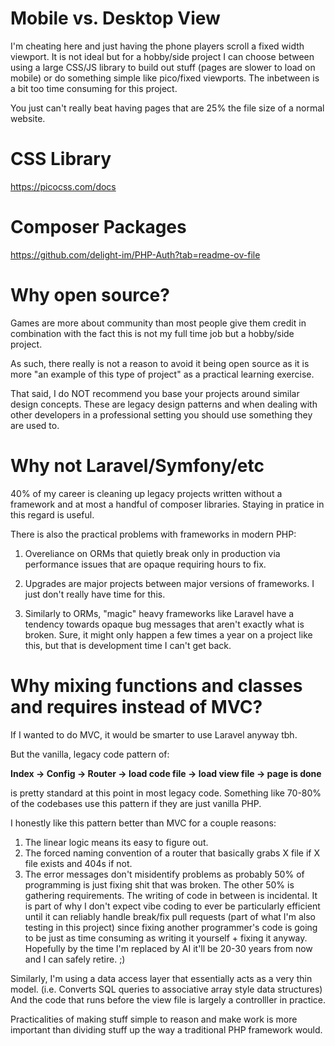 # Mobile vs. Desktop View

I'm cheating here and just having the phone players scroll a fixed width viewport. It is not ideal but for a hobby/side project I can choose between using a large CSS/JS library to build out stuff (pages are slower to load on mobile) or do something simple like pico/fixed viewports. The inbetween is a bit too time consuming for this project.

You just can't really beat having pages that are 25% the file size of a normal website.

# CSS Library

https://picocss.com/docs

# Composer Packages

https://github.com/delight-im/PHP-Auth?tab=readme-ov-file


# Why open source?

Games are more about community than most people give them credit in combination with the fact this is not my full time job but a hobby/side project.

As such, there really is not a reason to avoid it being open source as it is more "an example of this type of project" as a practical learning exercise.

That said, I do NOT recommend you base your projects around similar design concepts. These are legacy design patterns and when dealing with other developers in a professional setting you should use something they are used to.

# Why not Laravel/Symfony/etc

40% of my career is cleaning up legacy projects written without a framework and at most a handful of composer libraries. Staying in pratice in this regard is useful.

There is also the practical problems with frameworks in modern PHP:

1) Overeliance on ORMs that quietly break only in production via performance issues that are opaque requiring hours to fix.

2) Upgrades are major projects between major versions of frameworks. I just don't really have time for this.

3) Similarly to ORMs, "magic" heavy frameworks like Laravel have a tendency towards opaque bug messages that aren't exactly what is broken. Sure, it might only happen a few times a year on a project like this, but that is development time I can't get back.

# Why mixing functions and classes and requires instead of MVC?

If I wanted to do MVC, it would be smarter to use Laravel anyway tbh.

But the vanilla, legacy code pattern of:

**Index -> Config -> Router -> load code file -> load view file -> page is done**

is pretty standard at this point in most legacy code. Something like 70-80% of the codebases use this pattern if they are just vanilla PHP.

I honestly like this pattern better than MVC for a couple reasons:

1) The linear logic means its easy to figure out.
2) The forced naming convention of a router that basically grabs X file if X file exists and 404s if not.
3) The error messages don't misidentify problems as probably 50% of programming is just fixing shit that was broken. The other 50% is gathering requirements. The writing of code in between is incidental. It is part of why I don't expect vibe coding to ever be particularly efficient until it can reliably handle break/fix pull requests (part of what I'm also testing in this project) since fixing another programmer's code is going to be just as time consuming as writing it yourself + fixing it anyway. Hopefully by the time I'm replaced by AI it'll be 20-30 years from now and I can safely retire. ;)


Similarly, I'm using a data access layer that essentially acts as a very thin model. (i.e. Converts SQL queries to associative array style data structures) And the code that runs before the view file is largely a controlller in practice.

Practicalities of making stuff simple to reason and make work is more important than dividing stuff up the way a traditional PHP framework would.
